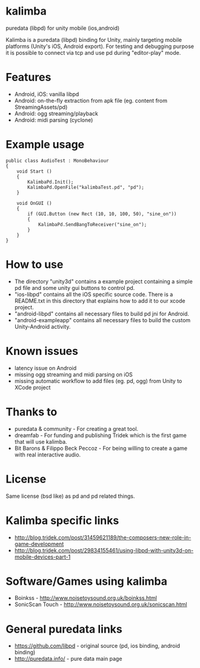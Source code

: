 kalimba
=======

puredata (libpd) for unity mobile (ios,android)

Kalimba is a puredata (libpd) binding for Unity, mainly targeting mobile platforms (Unity's iOS, Android export). For testing and debugging purpose it is possible to connect via tcp and use pd during "editor-play" mode.

Features
========
* Android, iOS: vanilla libpd
* Android: on-the-fly extraction from apk file (eg. content from StreamingAssets/pd)
* Android: ogg streaming/playback
* Android: midi parsing (cyclone)

Example usage
=============
	public class AudioTest : MonoBehaviour
	{
		void Start ()
		{
			KalimbaPd.Init();
			KalimbaPd.OpenFile("kalimbaTest.pd", "pd");
		}

		void OnGUI ()
		{
			if (GUI.Button (new Rect (10, 10, 100, 50), "sine_on")) 
			{
				KalimbaPd.SendBangToReceiver("sine_on");
			}
		}
	}

How to use
==========
* The directory "unity3d" contains a example project containing a simple pd file and some unity gui buttons to control pd.
* "ios-libpd" contains all the iOS specific source code. There is a README.txt in this directory that explains how to add it to our xcode project.
* "android-libpd" contains all necessary files to build pd jni for Android.
* "android-exampleapp" contains all necessary files to build the custom Unity-Android activity.

Known issues
============
* latency issue on Android
* missing ogg streaming and midi parsing on iOS
* missing automatic workflow to add files (eg. pd, ogg) from Unity to XCode project

Thanks to
=========
* puredata & community - For creating a great tool.
* dreamfab - For funding and publishing Tridek which is the first game that will use kalimba.
* Bit Barons & Filippo Beck Peccoz - For being willing to create a game with real interactive audio.

License
=======
Same license (bsd like) as pd and pd related things.

Kalimba specific links
======================
* http://blog.tridek.com/post/31459621189/the-composers-new-role-in-game-development
* http://blog.tridek.com/post/29834155461/using-libpd-with-unity3d-on-mobile-devices-part-1

Software/Games using kalimba
============================
* Boinkss - http://www.noisetoysound.org.uk/boinkss.html
* SonicScan Touch - http://www.noisetoysound.org.uk/sonicscan.html

General puredata links
======================
* https://github.com/libpd - original source (pd, ios binding, android binding)
* http://puredata.info/ - pure data main page
